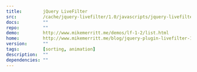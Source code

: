 ```yaml
---
title:        jQuery LiveFilter
src:          /cache/jquery-livefilter/1.0/javascripts/jquery-livefilter.js
docs:         ""
repo:         ""
demo:         http://www.mikemerritt.me/demos/lf-1-2/list.html
home:         http://www.mikemerritt.me/blog/jquery-plugin-livefilter-1-2/
version:      ""
tags:         [sorting, animation]
description:  ""
dependencies: ""
---
```


